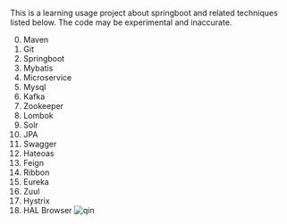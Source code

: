 This is a learning usage project about springboot and related techniques listed below. The code may be experimental and inaccurate.

0. Maven
1. Git
2. Springboot
3. Mybatis
4. Microservice
5. Mysql
6. Kafka
7. Zookeeper
8. Lombok
9. Solr
10. JPA
11. Swagger
12. Hateoas
13. Feign
14. Ribbon
15. Eureka
16. Zuul
17. Hystrix
18. HAL Browser
![qin](https://club1.autoimg.cn/album/userphotos/2014/07/04/500_31c8e48f-bb86-438d-926e-afe89eba942a.jpg "秦logo")
